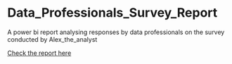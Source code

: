 # Data_Professionals_Survey_Report
A power bi report analysing responses by data professionals on the survey conducted by Alex_the_analyst

[Check the report here](https://github.com/ItsAmitBhaskar/Data_Professionals_Survey_Report/blob/main/Data%20Professioanl%20Survey%20Bi%20report.jpg)
